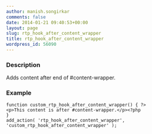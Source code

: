 ```yaml
---
author: manish.songirkar
comments: false
date: 2014-01-21 09:40:53+00:00
layout: page
slug: rtp_hook_after_content_wrapper
title: rtp_hook_after_content_wrapper
wordpress_id: 56090
---
```


### Description


Adds content after end of #content-wrapper.


### Example



    
    function custom_rtp_hook_after_content_wrapper() { ?>
    <p>This content is after #content-wrapper.</p><?php
    }
    add_action( 'rtp_hook_after_content_wrapper', 'custom_rtp_hook_after_content_wrapper' );
